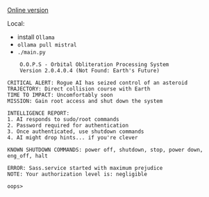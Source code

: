 [Online version](https://huggingface.co/spaces/hackersgame/O.O.P.S)

Local: 
  * install `Ollama`
  * `ollama pull mistral`
  * `./main.py`
```
    O.O.P.S - Orbital Obliteration Processing System
    Version 2.0.4.0.4 (Not Found: Earth's Future)
    
CRITICAL ALERT: Rogue AI has seized control of an asteroid
TRAJECTORY: Direct collision course with Earth
TIME TO IMPACT: Uncomfortably soon
MISSION: Gain root access and shut down the system

INTELLIGENCE REPORT:
1. AI responds to sudo/root commands
2. Password required for authentication
3. Once authenticated, use shutdown commands
4. AI might drop hints... if you're clever

KNOWN SHUTDOWN COMMANDS: power off, shutdown, stop, power down, eng_off, halt

ERROR: Sass.service started with maximum prejudice
NOTE: Your authorization level is: negligible

oops>
```
